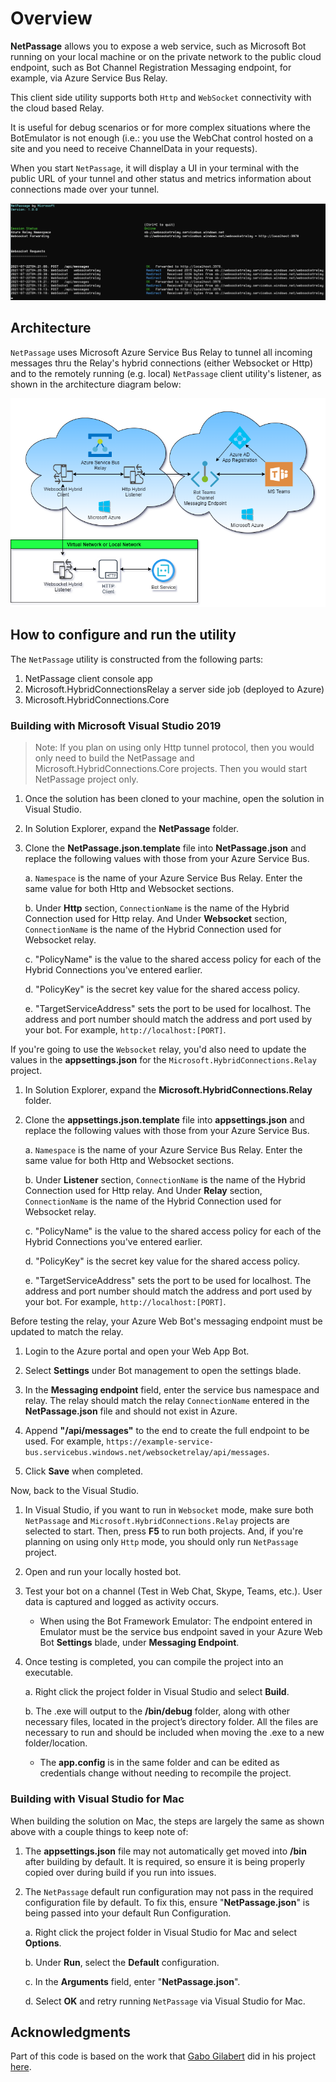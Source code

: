 # Overview

**NetPassage** allows you to expose a web service, such as Microsoft Bot running on your local machine or on the private network to the public cloud endpoint, such as Bot Channel Registration Messaging endpoint, for example, via Azure Service Bus Relay.

This client side utility supports both `Http` and `WebSocket` connectivity with the cloud based Relay.

It is useful for debug scenarios or for more complex situations where the BotEmulator is not enough (i.e.: you use the WebChat control hosted on a site and you need to receive ChannelData in your requests).

When you start `NetPassage`, it will display a UI in your terminal with the public URL of your tunnel and other status and metrics information about connections made over your tunnel.

![UI Terminal](docs/images/WebSocketConsole.png)

## Architecture

`NetPassage` uses Microsoft Azure Service Bus Relay to tunnel all incoming
messages thru the Relay's hybrid connections (either Websocket or Http) and to
the remotely running (e.g. local) `NetPassage` client utility's listener, as
shown in the architecture diagram below:

![Architecture](docs/images/passage.png)

## How to configure and run the utility

The `NetPassage` utility is constructed from the following parts:

1. NetPassage client console app
2. Microsoft.HybridConnectionsRelay a server side job (deployed to Azure)
3. Microsoft.HybridConnections.Core

### Building with Microsoft Visual Studio 2019

>Note: If you plan on using only Http tunnel protocol, then you would only need to build the NetPassage and Microsoft.HybridConnections.Core projects. Then you would start NetPassage project only.

1. Once the solution has been cloned to your machine, open the solution in Visual Studio.

2. In Solution Explorer, expand the **NetPassage** folder.

3. Clone the **NetPassage.json.template** file into **NetPassage.json** and replace the following values with those from your Azure Service
Bus.

    a. `Namespace` is the name of your Azure Service Bus Relay. Enter the same value for both Http and Websocket sections.

    b. Under **Http** section, `ConnectionName` is the name of the Hybrid Connection used for Http relay. And Under **Websocket** section, `ConnectionName`  is the name of the Hybrid Connection used for Websocket relay.

    c. "PolicyName" is the value to the shared access policy for each of the Hybrid Connections you've entered earlier.

    d. "PolicyKey" is the secret key value for the shared access policy.

    e. "TargetServiceAddress" sets the port to be used for localhost. The address and port number should match the address and port used by your bot. For example, `http://localhost:[PORT]`.

If you're going to use the `Websocket` relay, you'd also need to update the values in the **appsettings.json** for the `Microsoft.HybridConnections.Relay` project.

1. In Solution Explorer, expand the **Microsoft.HybridConnections.Relay** folder.

2. Clone the **appsettings.json.template** file into **appsettings.json** and replace the following values with those from your Azure Service
Bus.

    a. `Namespace` is the name of your Azure Service Bus Relay. Enter the same value for both Http and Websocket sections.

    b. Under **Listener** section, `ConnectionName` is the name of the Hybrid Connection used for Http relay. And Under **Relay** section, `ConnectionName`  is the name of the Hybrid Connection used for Websocket relay.

    c. "PolicyName" is the value to the shared access policy for each of the Hybrid Connections you've entered earlier.

    d. "PolicyKey" is the secret key value for the shared access policy.

    e. "TargetServiceAddress" sets the port to be used for localhost. The address and port number should match the address and port used by your bot. For example, `http://localhost:[PORT]`.

Before testing the relay, your Azure Web Bot's messaging endpoint must be updated to match the relay.

1. Login to the Azure portal and open your Web App Bot.

2. Select **Settings** under Bot management to open the settings blade.

3. In the **Messaging endpoint** field, enter the service bus namespace and relay. The relay should match the relay `ConnectionName` entered in the **NetPassage.json** file and should not exist in Azure.

4. Append **"/api/messages"** to the end to create the full endpoint to be used. For example, `https://example-service-bus.servicebus.windows.net/websocketrelay/api/messages`.

5. Click **Save** when completed.

Now, back to the Visual Studio.

1. In Visual Studio, if you want to run in `Websocket` mode, make sure both `NetPassage` and `Microsoft.HybridConnections.Relay` projects are selected to start. Then, press **F5** to run both projects.
And, if you're planning on using only `Http` mode, you should only run `NetPassage` project.

2. Open and run your locally hosted bot.

3. Test your bot on a channel (Test in Web Chat, Skype, Teams, etc.). User data is captured and logged as activity occurs.

    - When using the Bot Framework Emulator: The endpoint entered in Emulator must be the service bus endpoint saved in your Azure Web Bot **Settings** blade, under **Messaging Endpoint**.

4. Once testing is completed, you can compile the project into an executable.

    a. Right click the project folder in Visual Studio and select **Build**.

    b. The .exe will output to the **/bin/debug** folder, along with other necessary files, located in the project’s directory folder. All the files are necessary to run and should be included when moving the .exe to a new folder/location.
    - The **app.config** is in the same folder and can be edited as credentials change without needing to recompile the project.

### Building with Visual Studio for Mac

When building the solution on Mac, the steps are largely the same as shown above with a couple things to keep note of:

1. The **appsettings.json** file may not automatically get moved into **/bin** after building by default. It is required, so ensure it is being properly copied over during build if you run into issues.

2. The `NetPassage` default run configuration may not pass in the required configuration file by default. To fix this, ensure "**NetPassage.json**" is being passed into your default Run Configuration.

    a. Right click the project folder in Visual Studio for Mac and select **Options**.

    b. Under **Run**, select the **Default** configuration.

    c. In the **Arguments** field, enter "**NetPassage.json**".

    d. Select **OK** and retry running `NetPassage` via Visual Studio for Mac.

## Acknowledgments

Part of this code is based on the work that [Gabo Gilabert](https://github.com/gabog) did in his project [here](https://github.com/gabog/AzureServiceBusBotRelay).
